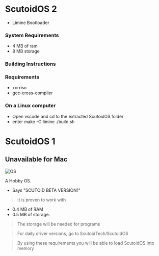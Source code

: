# ScutoidOS 2
+ Limine Bootloader

### System Requirements
+ 4 MB of ram
+ 8 MB storage
### Building Instructions
### Requirements
+ xorriso
+ gcc-cross-compiler
### On a Linux computer
+ Open vscode and cd to the extracted ScutoidOS folder
+ enter make -C limine
./build.sh

# ScutoidOS 1
## Unavailable for Mac

![OS](https://github.com/user-attachments/assets/38a1912b-454e-4636-b194-c4dd38c0d336)


A Hobby OS.

+ Says "SCUTOID BETA VERSION1"

 > It is proven to work with 

- 0.4 MB of RAM
- 0.5 MB of storage.

>The storage will be needed for programs

> For daily driver versions, go to ScutoidTech/ScutoidOS

> By using these requirements you will be able to load ScutoidOS into memory
